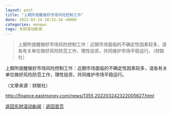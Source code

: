 ```yaml
---
layout: post
title: "上期所提醒做好市场风险控制工作"
date: 2022-03-24 18:51:34 +0800
categories: emnews
tags: 东财滚动新闻
---
```

> 上期所提醒做好市场风险控制工作：近期市场面临的不确定性因素较多，请各有关单位做好风险防范工作，理性投资，共同维护市场平稳运行。（财联社）

<p>上期所提醒做好市场风险控制工作：近期市场面临的不确定性因素较多，请各有关单位做好风险防范工作，理性投资，共同维护市场平稳运行。</p><p class="em_media">（文章来源：财联社）</p>

<http://finance.eastmoney.com/news/1355,202203242322005627.html>

[返回东财滚动新闻](//finews.withounder.com/emnews/)｜[返回首页](//finews.withounder.com/)